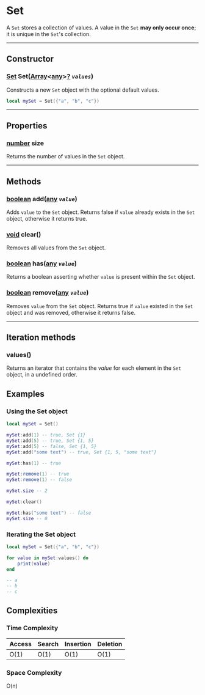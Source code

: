 # Set
A `Set` stores a collection of values. A value in the `Set` **may only occur once**; it is unique in the `Set`'s collection.

---

## Constructor

### [Set](set.md) Set([Array](https://developer.roblox.com/en-us/articles/Table)<[any]()\><u>[?](https://developer.roblox.com/en-us/articles/Nil)</u> *`values`*)
Constructs a new `Set`  object with the optional default values.

```lua
local mySet = Set({"a", "b", "c"})
```

---

## Properties

### [number](https://developer.roblox.com/en-us/articles/Numbers) size
Returns the number of values in the `Set` object.

---

## Methods

### [boolean](https://developer.roblox.com/en-us/articles/Boolean) add([any]() *`value`*)
Adds `value` to the `Set` object. Returns false if `value` already exists in the `Set` object, otherwise it returns true.

### [void]() clear()
Removes all values from the `Set` object.

### [boolean](https://developer.roblox.com/en-us/articles/Boolean) has([any]() *`value`*)
Returns a boolean asserting whether `value` is present within the `Set` object.

### [boolean](https://developer.roblox.com/en-us/articles/Boolean) remove([any]() *`value`*)
Removes `value` from the `Set` object. Returns true if `value` existed in the `Set` object and was removed, otherwise it returns false.

---

## Iteration methods

### values()
Returns an iterator that contains the *value* for each element in the `Set` object, in a undefined order.

## Examples

### Using the Set object
```lua
local mySet = Set()

mySet:add(1) -- true, Set {1}
mySet:add(5) -- true, Set {1, 5}
mySet:add(5) -- false, Set {1, 5}
mySet:add("some text") -- true, Set {1, 5, "some text"}

mySet:has(1) -- true

mySet:remove(1) -- true
mySet:remove(1) -- false

mySet.size -- 2

mySet:clear()

mySet:has("some text") -- false
mySet.size -- 0
```

### Iterating the Set object
```lua
local mySet = Set({"a", "b", "c"})

for value in mySet:values() do
    print(value)
end

-- a
-- b
-- c
```

## Complexities

### Time Complexity
| **Access** | **Search** | **Insertion** | **Deletion** |
|------------|------------|---------------|--------------|
| O(1)       | O(1)       | O(1)          | O(1)         |

### Space Complexity
O(n)